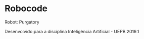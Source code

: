 # Robocode

<p>Robot: Purgatory</p>
<p>Desenvolvido para a disciplina Inteligência Artificial - UEPB 2019.1</p>
